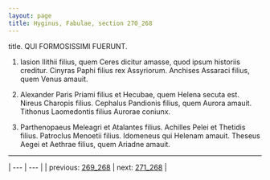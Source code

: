 ```yaml
---
layout: page
title: Hyginus, Fabulae, section 270_268
---
```


title. QUI FORMOSISSIMI FUERUNT.



1. Iasion Ilithii filius, quem Ceres dicitur amasse, quod ipsum historiis creditur. Cinyras Paphi filius rex Assyriorum. Anchises Assaraci filius, quem Venus amauit.



2. Alexander Paris Priami filius et Hecubae, quem Helena secuta est. Nireus Charopis filius. Cephalus Pandionis filius, quem Aurora amauit. Tithonus Laomedontis filius Aurorae coniunx.



3. Parthenopaeus Meleagri et Atalantes filius. Achilles Pelei et Thetidis filius. Patroclus Menoetii filius. Idomeneus qui Helenam amauit. Theseus Aegei et Aethrae filius, quem Ariadne amauit.



---

| --- | --- |
| previous: [269_268](../269_268/) | next: [271_268](../271_268/) |